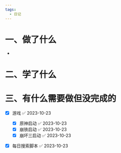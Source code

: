 ```yaml
---
tags:
  - 日记
---
```



# 一、做了什么

- 


# 二、学了什么




# 三、有什么需要做但没完成的
- [x] 游戏 ✅ 2023-10-23
	- [x] 原神启动 ✅ 2023-10-23
	- [x] 崩铁启动 ✅ 2023-10-23
	- [x] 崩坏三启动 ✅ 2023-10-23
- [x] 每日搜索脚本 ✅ 2023-10-23

